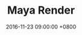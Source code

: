 ---
layout: post-cover
title:  "Maya Render"
date:   2016-11-23 09:00:00 +0800
categories: portfolio
tags:
  - Uni Project
  - Maya
featured-img: https://img.youtube.com/vi/jrPPpLfqc7A/maxresdefault.jpg

embeded-url:
 - https://www.youtube.com/embed/jrPPpLfqc7A

---